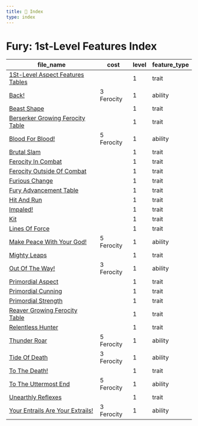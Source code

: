 ```yaml
---
title: 📑 Index
type: index
---
```


# Fury: 1st-Level Features Index

| file_name                                                                      | cost       | level | feature_type |
| ------------------------------------------------------------------------------ | ---------- | ----- | ------------ |
| [1St-Level Aspect Features Tables](1St-Level%20Aspect%20Features%20Tables)     |            | 1     | trait        |
| [Back!](Back%21)                                                               | 3 Ferocity | 1     | ability      |
| [Beast Shape](Beast%20Shape)                                                   |            | 1     | trait        |
| [Berserker Growing Ferocity Table](Berserker%20Growing%20Ferocity%20Table)     |            | 1     | trait        |
| [Blood For Blood!](Blood%20For%20Blood%21)                                     | 5 Ferocity | 1     | ability      |
| [Brutal Slam](Brutal%20Slam)                                                   |            | 1     | trait        |
| [Ferocity In Combat](Ferocity%20In%20Combat)                                   |            | 1     | trait        |
| [Ferocity Outside Of Combat](Ferocity%20Outside%20Of%20Combat)                 |            | 1     | trait        |
| [Furious Change](Furious%20Change)                                             |            | 1     | trait        |
| [Fury Advancement Table](Fury%20Advancement%20Table)                           |            | 1     | trait        |
| [Hit And Run](Hit%20And%20Run)                                                 |            | 1     | trait        |
| [Impaled!](Impaled%21)                                                         |            | 1     | trait        |
| [Kit](Kit)                                                                     |            | 1     | trait        |
| [Lines Of Force](Lines%20Of%20Force)                                           |            | 1     | trait        |
| [Make Peace With Your God!](Make%20Peace%20With%20Your%20God%21)               | 5 Ferocity | 1     | ability      |
| [Mighty Leaps](Mighty%20Leaps)                                                 |            | 1     | trait        |
| [Out Of The Way!](Out%20Of%20The%20Way%21)                                     | 3 Ferocity | 1     | ability      |
| [Primordial Aspect](Primordial%20Aspect)                                       |            | 1     | trait        |
| [Primordial Cunning](Primordial%20Cunning)                                     |            | 1     | trait        |
| [Primordial Strength](Primordial%20Strength)                                   |            | 1     | trait        |
| [Reaver Growing Ferocity Table](Reaver%20Growing%20Ferocity%20Table)           |            | 1     | trait        |
| [Relentless Hunter](Relentless%20Hunter)                                       |            | 1     | trait        |
| [Thunder Roar](Thunder%20Roar)                                                 | 5 Ferocity | 1     | ability      |
| [Tide Of Death](Tide%20Of%20Death)                                             | 3 Ferocity | 1     | ability      |
| [To The Death!](To%20The%20Death%21)                                           |            | 1     | trait        |
| [To The Uttermost End](To%20The%20Uttermost%20End)                             | 5 Ferocity | 1     | ability      |
| [Unearthly Reflexes](Unearthly%20Reflexes)                                     |            | 1     | trait        |
| [Your Entrails Are Your Extrails!](Your%20Entrails%20Are%20Your%20Extrails%21) | 3 Ferocity | 1     | ability      |
